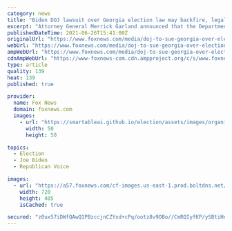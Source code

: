 ```yaml
---
category: news
title: "Biden DOJ lawsuit over Georgia election law may backfire, legal scholar Jonathan Turley says"
excerpt: "Attorney General Merrick Garland announced that the Department of Justice is suing the state of Georgia over their passing of a law to ensure election integrity and security."
publishedDateTime: 2021-06-26T15:41:00Z
originalUrl: "https://www.foxnews.com/media/doj-to-sue-georgia-over-election-law"
webUrl: "https://www.foxnews.com/media/doj-to-sue-georgia-over-election-law"
ampWebUrl: "https://www.foxnews.com/media/doj-to-sue-georgia-over-election-law.amp"
cdnAmpWebUrl: "https://www-foxnews-com.cdn.ampproject.org/c/s/www.foxnews.com/media/doj-to-sue-georgia-over-election-law.amp"
type: article
quality: 139
heat: 139
published: true

provider:
  name: Fox News
  domain: foxnews.com
  images:
    - url: "https://smartableai.github.io/election/assets/images/organizations/foxnews.com-50x50.jpg"
      width: 50
      height: 50

topics:
  - Election
  - Joe Biden
  - Republican Voice

images:
  - url: "https://a57.foxnews.com/cf-images.us-east-1.prod.boltdns.net/v1/static/694940094001/9b322aa6-f05f-41e2-bdec-bf2815e5ac7f/f042989d-e00f-4606-9f34-ca68309067bc/1280x720/match/720/405/image.jpg?ve=1&tl=1"
    width: 720
    height: 405
    isCached: true

secured: "z0ux57iDWfQAwQ1PBzccjnCZYxd+cPq/ootz8v9OBo//CmRQIyfKP/ySBtiHn3YfNN+9nDOlqB+GL2u51gFlggMrtrXZV30g6pzRRzfep1u3xBxRZivYJnx70F6RUqEWiTTfnbJdER52QrKe6XKvkde5B+q95PUq+VWRt+us7P1lNsbbD0zkw1uPWqVhO9SmoPCXvS4F7HOMJVxA+bptPKLdcoo922Vq5xPsJnVxeoORdIiCdp8COZHgEEi/PickqKmPhmJs+28eg5f7a2SRHOfouMoq4oTyzHuSBHoMHUMsUjlhzNIGCl3SYtxdnBH3mD2nPwJ9p7jVjKQlbhjIU2YWvuhOggbNrzP2JROVqF0=;0X/NUk+oXxbTZ1lgHZ6yaQ=="
---
```


